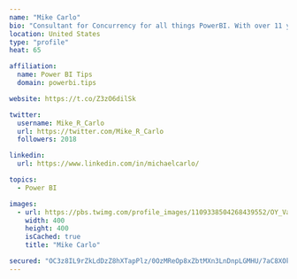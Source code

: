 ```yaml
---
name: "Mike Carlo"
bio: "Consultant for Concurrency for all things PowerBI. With over 11 years of data experience I'm making waves by deploying PowerBI into local Milwaukee Companies."
location: United States
type: "profile"
heat: 65

affiliation:
  name: Power BI Tips
  domain: powerbi.tips

website: https://t.co/Z3zO6dilSk

twitter:
  username: Mike_R_Carlo
  url: https://twitter.com/Mike_R_Carlo
  followers: 2018

linkedin:
  url: https://www.linkedin.com/in/michaelcarlo/

topics:
  - Power BI

images:
  - url: https://pbs.twimg.com/profile_images/1109338504268439552/OY_Va867_400x400.jpg
    width: 400
    height: 400
    isCached: true
    title: "Mike Carlo"

secured: "OC3z8IL9rZkLdDzZ8hXTapPlz/0OzMReOp8xZbtMXn3LnDnpLGMHU/7aC8XOkscCuCi5hHnBNVAT54vHyhQ6bEg212PYtohargq61LG/XJ27DD3zKdo1mHSFhS7DLp1rQmDJv5Hv/ff367N4KfgB+ok5DrEfSHtcqxoAzR8jSrdk8FdewD1AclcAhP32UhmHqPTmRECaD3trVw74D4leP/kP+zZMinWeO/CYXFBvOPbCWKe0uwwWGUFvk1IGS/G0aKcTue2XpYf9h2Xr++vvBkpYzX1gS8TfJtY8a09nBAHT8gc1vIaSuOPcNQMqg63dkb1+U4BjJUJ0Fx6jGriRM4CPhIXehuDjeamD7kE+53eWRmm68IiF4n8e2eGaxE450gY+ezSxzXt3Ye0KOstQtLqLGomkADtBJheCE3kngOY=;62jPNNKNW7qElqrscWRy+w=="
---
```



